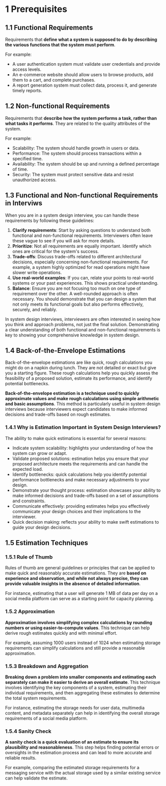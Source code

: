 # 1 Prerequisites

## 1.1 Functional Requirements

Requirements that **define what a system is supposed to do by describing the various functions that the system must perform**.

For example:
- A user authentication system must validate user credentials and provide access levels.
- An e-commerce website should allow users to browse products, add them to a cart, and complete purchases.
- A report generation system must collect data, process it, and generate timely reports.

## 1.2 Non-functional Requirements

Requirements that **describe how the system performs a task, rather than what tasks it performs**. They are related to the quality attributes of the system.

For example:
- Scalability: The system should handle growth in users or data.
- Performance: The system should process transactions within a specified time.
- Availability: The system should be up and running a defined percentage of time.
- Security: The system must protect sensitive data and resist unauthorized access.

## 1.3 Functional and Non-functional Requirements in Interviws

When you are in a system design interview, you can handle these requirements by following these guidelines:
1. **Clarify requirements**: Start by asking questions to understand both functional and non-functional requirements. Interviewers often leave these vague to see if you will ask for more details.
2. **Prioritize**: Not all requirements are equally important. Identify which ones are critical for the system's success.
3. **Trade-offs**: Discuss trade-offs related to different architectural decisions, especially concerning non-functional requirements. For example, a system highly optimized for read operations might have slower write operations.
4. **Use real-world examples**: If you can, relate your points to real-world systems or your past experiences. This shows practical understanding.
5. **Balance**: Ensure you are not focusing too much on one type of requirement over the other. A well-rounded approach is often necessary. You should demonstrate that you can design a system that not only meets its functional goals but also performs effectively, securely, and reliably.

In system design interviews, interviewers are often interested in seeing how you think and approach problems, not just the final solution. Demonstrating a clear understanding of both functional and non-functional requirements is key to showing your comprehensive knowledge in system design.

## 1.4 Back-of-the-Envelope Estimations

Back-of-the-envelope estimations are like quick, rough calculations you might do on a napkin during lunch. They are not detailed or exact but give you a starting figure. These rough calculations help you quickly assess the feasibility of a proposed solution, estimate its performance, and identify potential bottlenecks.

**Back-of-the-envelope estimation is a technique used to quickly approximate values and make rough calculations using simple arithmetic and basic assumptions**. This method is particularly useful in system design interviews because interviewers expect candidates to make informed decisions and trade-offs based on rough estimates.

### 1.4.1 Why is Estimation Important in System Design Interviews?

The ability to make quick estimations is essential for several reasons:
- Indicate system scalability: highlights your understanding of how the system can grow or adapt.
- Validate proposed solutions: estimation helps you ensure that your proposed architecture meets the requirements and can handle the expected load.
- Identify bottlenecks: quick calculations help you identify potential performance bottlenecks and make necessary adjustments to your design.
- Demonstrate your thought process: estimation showcases your ability to make informed decisions and trade-offs based on a set of assumptions and constraints.
- Communicate effectively: providing estimates helps you effectively communicate your design choices and their implications to the interviewer.
- Quick decision making: reflects your ability to make swift estimations to guide your design decisions.

## 1.5 Estimation Techniques

### 1.5.1 Rule of Thumb

Rules of thumb are general guidelines or principles that can be applied to make quick and reasonably accurate estimations. They are **based on experience and observation, and while not always precise, they can provide valuable insights in the absence of detailed information**.

For instance, estimating that a user will generate 1 MB of data per day on a social media platform can serve as a starting point for capacity planning.

### 1.5.2 Approximation

**Approximation involves simplifying complex calculations by rounding numbers or using easier-to-compute values**. This technique can help derive rough estimates quickly and with minimal effort.

For example, assuming 1000 users instead of 1024 when estimating storage requirements can simplify calculations and still provide a reasonable approximation.

### 1.5.3 Breakdown and Aggregation

**Breaking down a problem into smaller components and estimating each separately can make it easier to derive an overall estimate**. This technique involves identifying the key components of a system, estimating their individual requirements, and then aggregating these estimates to determine the total system requirements.

For instance, estimating the storage needs for user data, multimedia content, and metadata separately can help in identifying the overall storage requirements of a social media platform.

### 1.5.4 Sanity Check

**A sanity check is a quick evaluation of an estimate to ensure its plausibility and reasonableness**. This step helps finding potential errors or oversights in the estimation process and can lead to more accurate and reliable results.

For example, comparing the estimated storage requirements for a messaging service with the actual storage used by a similar existing service can help validate the estimate.
